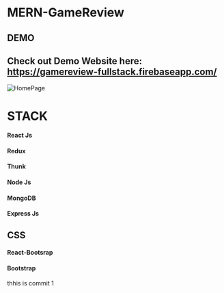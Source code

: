 # MERN-GameReview

## DEMO

   ## Check out Demo Website here: https://gamereview-fullstack.firebaseapp.com/
   ![HomePage](images/Home.png?raw=true "Home")

# STACK

   #### React Js
   #### Redux
   #### Thunk
   #### Node Js
   #### MongoDB
   #### Express Js
   
## CSS
   #### React-Bootsrap
   #### Bootstrap



   thhis is commit 1
